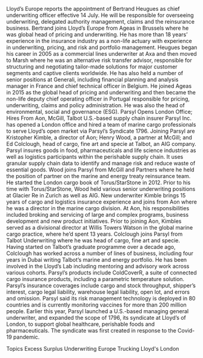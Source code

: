 Lloyd’s Europe reports the appointment of Bertrand Heugues as chief underwriting officer effective 14 July.
He will be responsible for overseeing underwriting, delegated authority management, claims and the reinsurance business. Bertrand joins Lloyd’s Europe from Ageas in Brussels where he was global head of pricing and underwriting.
He has more than 18 years’ experience in the insurance industry as a non-life actuary with experience in underwriting, pricing, and risk and portfolio management.
Heugues began his career in 2005 as a commercial lines underwriter at Axa and then moved to Marsh where he was an alternative risk transfer advisor, responsible for structuring and negotiating tailor-made solutions for major customer segments and captive clients worldwide. He has also held a number of senior positions at Generali, including financial planning and analysis manager in France and chief technical officer in Belgium.
He joined Ageas in 2015 as the global head of pricing and underwriting and then became the non-life deputy chief operating officer in Portugal responsible for pricing, underwriting, claims and policy administration. He was also the head of environmental, social and governance (ESG).
Parsyl Opens London Office; Hires From Aon, McGill, Talbot
U.S.-based supply chain insurer Parsyl Inc. has opened a London office and hired a team of marine cargo professionals to serve Lloyd’s open market via Parsyl’s Syndicate 1796. Joining Parsyl are Kristopher Kimble, a director of Aon; Henry Wood, a partner at McGill; and Ed Colclough, head of cargo, fine art and specie at Talbot, an AIG company.
Parsyl insures goods in food, pharmaceuticals and life science industries as well as logistics participants within the perishable supply chain. It uses granular supply chain data to identify and manage risk and reduce waste of essential goods.
Wood joins Parsyl from McGill and Partners where he held the position of partner on the marine and energy treaty reinsurance team. He started the London cargo book of Torus/StarStone in 2012. Prior to his time with Torus/StarStone, Wood held various senior underwriting positions at Glacier Re in Zurich as well as AIG.
New underwriter Kimble brings 15 years of cargo and logistics insurance experience and joins from Aon where he was a director in the marine cargo division. At Aon, his responsibilities included broking and servicing of large and complex programs, business development and new product initiatives. Prior to joining Aon, Kimbles served as a divisional director at Willis Towers Watson in the global marine cargo practice, where he’d spent 13 years.
Colclough joins Parsyl from Talbot Underwriting where he was head of cargo, fine art and specie. Having started on Talbot’s graduate programme over a decade ago, Colclough has worked across a number of lines of business, including four years in Dubai writing Talbot’s marine and energy portfolio. He has been involved in the Lloyd’s Lab including mentoring and advisory work across various cohorts.
Parsyl’s products include ColdCoverR, a suite of connected cargo insurance products, including a parametric temperature solution. Parsyl’s insurance coverages include cargo and stock throughput, shipper’s interest, cargo legal liability, warehouse legal liability, open lot, and errors and omission.
Parsyl said its risk management technology is deployed in 80 countries and is currently monitoring vaccines for more than 200 million people.
Earlier this year, Parsyl launched a U.S.-based managing general underwriter, and expanded the scope of 1796, its syndicate at Lloyd’s of London, to support global healthcare, perishable foods and pharmaceuticals. The syndicate was first created in response to the Covid-19 pandemic.

Topics
Excess Surplus
Underwriting
Europe
Trucking
Lloyd's
London
